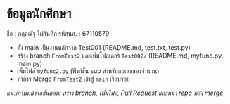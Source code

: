 # ข้อมูลนักศึกษา
ชื่อ : กฤตณัฐ ไฝจันทึก
รหัสนศ. : 67110579

- ตั้ง main เป็นงานหลักจาก Test001 (README.md, test.txt, test.py)
- สร้าง branch `FromTest2` และเพิ่มโฟลเดอร์ `Test002/` (README.md, myfunc.py, main.py)
- เพิ่มไฟล์ `myfunc2.py` (ฟังก์ชัน sub สำหรับลบเลขสองจำนวน)
- ทำการ Merge `FromTest2` เข้าสู่ `main` เรียบร้อย

_แนบภาพหน้าจอขั้นตอน: สร้าง branch, เพิ่มไฟล์, Pull Request และหน้า repo หลัง merge_
